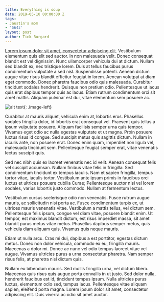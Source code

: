 ```yaml
---
title: Everything is soup
date: 2019-05-10 00:00:00 Z
tags:
- Jaustin's mom
- '5643'
layout: post
author: Tick Burgard
---
```


[Lorem ipsum dolor sit amet, consectetur adipiscing elit](https://www.youtube.com/watch?v=zrIPLAo0_iQ). Vestibulum elementum quis elit sed auctor. In non malesuada velit. Donec consequat blandit est vel dignissim. Nunc ullamcorper vehicula dui at dictum. Nullam sed blandit ex, nec tristique lorem. Duis at tellus faucibus purus condimentum vulputate a sed nisl. Suspendisse potenti. Aenean dictum augue vitae risus blandit efficitur feugiat in lorem. Aenean volutpat at diam eget commodo. Donec pharetra faucibus odio quis malesuada. Curabitur tincidunt sodales hendrerit. Quisque non pretium odio. Pellentesque ut lacus quis erat dapibus tempor quis ac lacus. Etiam rutrum condimentum orci sit amet mattis. Aliquam pulvinar est dui, vitae elementum sem posuere ac.

![alt text](https://github.com/dropoutgenius/dropoutgenius.github.io/blob/master/assets/images/5643.jpg?raw=true){: .image-left}

Curabitur at mauris aliquet, vehicula enim at, lobortis eros. Phasellus sodales fringilla dolor, id lobortis erat consequat vel. Praesent quis tellus a ipsum vulputate posuere. Aliquam facilisis semper urna quis tempor. Vivamus eget odio ac nulla egestas vulputate et ut magna. Proin posuere luctus risus id congue. Sed suscipit metus quis sagittis dictum. Nullam in iaculis ante, non posuere erat. Donec enim quam, imperdiet non ligula vel, malesuada tincidunt sem. Pellentesque feugiat semper erat, vitae venenatis lectus suscipit quis.

Sed nec nibh quis ex laoreet venenatis nec id velit. Aenean consequat felis vel suscipit accumsan. Nullam finibus vitae felis in fringilla. Sed condimentum tincidunt ex tempus iaculis. Nam et sapien fringilla, tempus tortor vitae, iaculis tortor. Vestibulum ante ipsum primis in faucibus orci luctus et ultrices posuere cubilia Curae; Pellentesque auctor nisi vel lorem sodales, varius lobortis justo commodo. Nullam at fermentum lectus.

Vestibulum cursus scelerisque odio non venenatis. Fusce rutrum augue mauris, ac sollicitudin nisi porta ac. Fusce condimentum turpis ex, ut ultrices mauris venenatis vitae. Vestibulum a mattis tellus, vel dictum sem. Pellentesque felis ipsum, congue vel diam vitae, posuere blandit enim. Ut tempor, est maximus blandit dictum, est risus imperdiet massa, sit amet blandit purus metus vitae metus. Phasellus dapibus semper metus, quis vehicula diam aliquam quis. Vivamus quis neque mauris.

Etiam ut nulla arcu. Cras mi dui, dapibus a est porttitor, egestas dictum metus. Donec non dolor vehicula, commodo ex eu, fringilla mauris. Maecenas a dolor mi. Donec ac nunc vel odio tempus laoreet vitae vel augue. Vivamus ultricies purus a urna consectetur pharetra. Nam semper risus felis, at pharetra nisl dictum quis.

Nullam eu bibendum mauris. Sed mollis fringilla urna, vel dictum libero. Maecenas quis risus quis augue porta convallis in ut justo. Sed dolor nulla, hendrerit faucibus est id, tincidunt tempus ipsum. Nulla ultricies purus luctus, elementum odio sed, tempus lacus. Pellentesque vitae aliquam sapien, eleifend porta magna. Lorem ipsum dolor sit amet, consectetur adipiscing elit. Duis viverra ac odio sit amet auctor.

